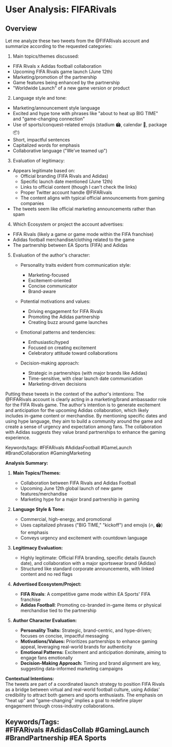 # User Analysis: FIFARivals

## Overview

<think>
Let me analyze these two tweets from the @FIFARivals account and summarize according to the requested categories:

1. Main topics/themes discussed:
- FIFA Rivals x Adidas football collaboration
- Upcoming FIFA Rivals game launch (June 12th)
- Marketing/promotion of the partnership
- Game features being enhanced by the partnership
- "Worldwide Launch" of a new game version or product

2. Language style and tone:
- Marketing/announcement style language
- Excited and hype tone with phrases like "about to heat up BIG TIME" and "game-changing connection"
- Use of sports/conquest-related emojis (stadium 🏟️, calendar 📅, package 📦)
- Short, impactful sentences
- Capitalized words for emphasis
- Collaborative language ("We’ve teamed up")

3. Evaluation of legitimacy:
- Appears legitimate based on:
  - Official branding (FIFA Rivals and Adidas)
  - Specific launch date mentioned (June 12th)
  - Links to official content (though I can't check the links)
  - Proper Twitter account handle @FIFARivals
  - The content aligns with typical official announcements from gaming companies
- The tweets seem like official marketing announcements rather than spam

4. Which Ecosystem or project the account advertises:
- FIFA Rivals (likely a game or game mode within the FIFA franchise)
- Adidas football merchandise/clothing related to the game
- The partnership between EA Sports (FIFA) and Adidas

5. Evaluation of the author's character:
   - Personality traits evident from communication style:
     * Marketing-focused
     * Excitement-oriented
     * Concise communicator
     * Brand-aware

   - Potential motivations and values:
     * Driving engagement for FIFA Rivals
     * Promoting the Adidas partnership
     * Creating buzz around game launches

   - Emotional patterns and tendencies:
     * Enthusiastic/hyped
     * Focused on creating excitement
     * Celebratory attitude toward collaborations

   - Decision-making approach:
     * Strategic in partnerships (with major brands like Adidas)
     * Time-sensitive, with clear launch date communication
     * Marketing-driven decisions

Putting these tweets in the context of the author's intentions:
The @FIFARivals account is clearly acting in a marketing/brand ambassador role for the FIFA Rivals game. The author's intention is to generate excitement and anticipation for the upcoming Adidas collaboration, which likely includes in-game content or merchandise. By mentioning specific dates and using hype language, they aim to build a community around the game and create a sense of urgency and expectation among fans. The collaboration with Adidas suggests they value brand partnerships to enhance the gaming experience.

Keywords/tags:
#FIFARivals #AdidasFootball #GameLaunch #BrandCollaboration #GamingMarketing
</think>

**Analysis Summary:**

1. **Main Topics/Themes:**  
   - Collaboration between FIFA Rivals and Adidas Football  
   - Upcoming June 12th global launch of new game features/merchandise  
   - Marketing hype for a major brand partnership in gaming  

2. **Language Style & Tone:**  
   - Commercial, high-energy, and promotional  
   - Uses capitalized phrases ("BIG TIME," "kickoff") and emojis (🔥, 🏟️) for emphasis  
   - Conveys urgency and excitement with countdown language  

3. **Legitimacy Evaluation:**  
   - Highly legitimate: Official FIFA branding, specific details (launch date), and collaboration with a major sportswear brand (Adidas)  
   - Structured like standard corporate announcements, with linked content and no red flags  

4. **Advertised Ecosystem/Project:**  
   - **FIFA Rivals**: A competitive game mode within EA Sports' FIFA franchise  
   - **Adidas Football**: Promoting co-branded in-game items or physical merchandise tied to the partnership  

5. **Author Character Evaluation:**  
   - **Personality Traits:** Strategic, brand-centric, and hype-driven; focuses on concise, impactful messaging  
   - **Motivations/Values:** Prioritizes partnerships to enhance gaming appeal, leveraging real-world brands for authenticity  
   - **Emotional Patterns:** Excitement and anticipation dominate, aiming to engage fans emotionally  
   - **Decision-Making Approach:** Timing and brand alignment are key, suggesting data-informed marketing campaigns  

**Contextual Intentions:**  
The tweets are part of a coordinated launch strategy to position FIFA Rivals as a bridge between virtual and real-world football culture, using Adidas' credibility to attract both gamers and sports enthusiasts. The emphasis on "heat up" and "game-changing" implies a goal to redefine player engagement through cross-industry collaborations.

**Keywords/Tags:**  
#FIFARivals #AdidasCollab #GamingLaunch #BrandPartnership #EA Sports
---
